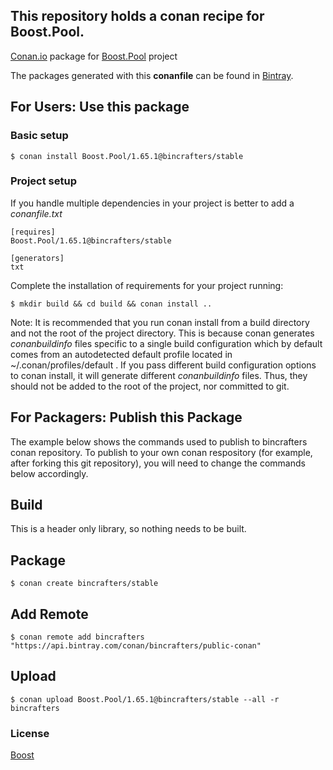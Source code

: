 ## This repository holds a conan recipe for Boost.Pool.

[Conan.io](https://conan.io) package for [Boost.Pool](https://github.com/Boostorg/Pool) project

The packages generated with this **conanfile** can be found in [Bintray](https://bintray.com/bincrafters/public-conan/Boost.Pool%3Abincrafters).

## For Users: Use this package

### Basic setup

    $ conan install Boost.Pool/1.65.1@bincrafters/stable

### Project setup

If you handle multiple dependencies in your project is better to add a *conanfile.txt*

    [requires]
    Boost.Pool/1.65.1@bincrafters/stable

    [generators]
    txt

Complete the installation of requirements for your project running:

    $ mkdir build && cd build && conan install ..
	
Note: It is recommended that you run conan install from a build directory and not the root of the project directory.  This is because conan generates *conanbuildinfo* files specific to a single build configuration which by default comes from an autodetected default profile located in ~/.conan/profiles/default .  If you pass different build configuration options to conan install, it will generate different *conanbuildinfo* files.  Thus, they should not be added to the root of the project, nor committed to git. 

## For Packagers: Publish this Package

The example below shows the commands used to publish to bincrafters conan repository. To publish to your own conan respository (for example, after forking this git repository), you will need to change the commands below accordingly. 

## Build  

This is a header only library, so nothing needs to be built.

## Package 

    $ conan create bincrafters/stable
	
## Add Remote

	$ conan remote add bincrafters "https://api.bintray.com/conan/bincrafters/public-conan"

## Upload

    $ conan upload Boost.Pool/1.65.1@bincrafters/stable --all -r bincrafters

### License
[Boost](www.boost.org/LICENSE_1_0.txt)

